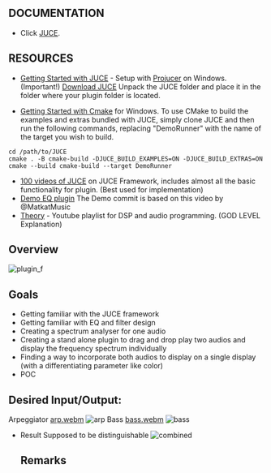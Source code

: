 ## DOCUMENTATION

- Click [JUCE](https://juce.com/learn/documentation/).

## RESOURCES

- [Getting Started with JUCE](https://www.youtube.com/watch?v=JHTcLVOcnQ4&t=1410s) - Setup with [Projucer](https://docs.juce.com/master/tutorial_new_projucer_project.html) on Windows. (Important!)
[Download JUCE](https://juce.com/get-juce/) Unpack the JUCE folder and place it in the folder where your plugin folder is located.
  
- [Getting Started with Cmake](https://www.youtube.com/watch?v=Uq7Hwt18s3s&t=198s) for Windows.
To use CMake to build the examples and extras bundled with JUCE, simply clone JUCE and then run the following commands, replacing "DemoRunner" with the name of the target you wish to build.
  
```
cd /path/to/JUCE
cmake . -B cmake-build -DJUCE_BUILD_EXAMPLES=ON -DJUCE_BUILD_EXTRAS=ON
cmake --build cmake-build --target DemoRunner
```

- [100 videos of JUCE](https://www.youtube.com/watch?v=7n16Yw51xkI&list=PLLgJJsrdwhPxa6-02-CeHW8ocwSwl2jnu) on JUCE Framework, includes almost all the basic functionality for plugin. (Best used for implementation)
- [Demo EQ plugin]([https://www.youtube.com/watch?v=i_Iq4_Kd7Rc&t=3906s](https://www.youtube.com/watch?v=ZKmFZpJEZ3k)) The Demo commit is based on this video by @MatkatMusic
- [Theory](https://www.youtube.com/@akashmurthy/playlists) - Youtube playlist for DSP and audio programming. (GOD LEVEL Explanation)  

## Overview
![plugin_f](https://github.com/lagooneration/AudioPlugin_EQ/assets/142176950/a4cabb4d-4d2d-45ac-ba41-aa868ff407ef)

## Goals
- Getting familiar with the JUCE framework
- Getting familiar with EQ and filter design
- Creating a spectrum analyser for one audio
- Creating a stand alone plugin to drag and drop play two audios and display the frequency spectrum individually
- Finding a way to incorporate both audios to display on a single display (with a differentiating parameter like color)
- POC

## Desired Input/Output:
Arpeggiator
[arp.webm](https://github.com/lagooneration/AudioPlugin_EQ/assets/142176950/052508c0-d88c-4062-91f9-1f93bf712027)
![arp](https://github.com/lagooneration/AudioPlugin_EQ/assets/142176950/941862a9-f043-4a8e-a339-ce4be806e70d)
Bass
[bass.webm](https://github.com/lagooneration/AudioPlugin_EQ/assets/142176950/7a749e6d-4fb8-47bc-84e3-95808ddf4d5f)
![bass](https://github.com/lagooneration/AudioPlugin_EQ/assets/142176950/a343f599-ce83-4289-bd2f-398f10b98f75)

- Result
Supposed to be distinguishable
![combined](https://github.com/lagooneration/AudioPlugin_EQ/assets/142176950/b2d11f31-6fab-40f0-961e-02f67cf8cf63)


  ## Remarks
